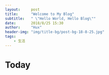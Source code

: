 ```yaml
---
layout:     post
title:      "Welcome to My Blog"
subtitle:   " \"Hello World, Hello Blog\""
date:       2018/8/25 15:30
author:     "Hux"
header-img: "img/title-bg/post-bg-18-8-25.jpg"
tags:
    - 生活
---
```



# Today

